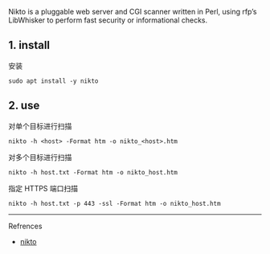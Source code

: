 Nikto is a pluggable web server and CGI scanner written in Perl, using rfp’s LibWhisker to perform fast security or informational checks.

## 1. install

安装

```
sudo apt install -y nikto
```

## 2. use

对单个目标进行扫描

```
nikto -h <host> -Format htm -o nikto_<host>.htm
```

对多个目标进行扫描

```
nikto -h host.txt -Format htm -o nikto_host.htm
```

指定 HTTPS 端口扫描

```
nikto -h host.txt -p 443 -ssl -Format htm -o nikto_host.htm
```

---

Refrences

- [nikto](https://www.kali.org/tools/nikto/)

